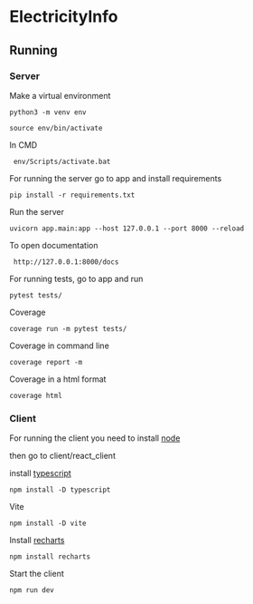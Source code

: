 # ElectricityInfo

## Running

### Server

Make a virtual environment 

```
python3 -m venv env
```

```
source env/bin/activate
```

In CMD

```
 env/Scripts/activate.bat
```

For running the server go to app and install requirements

```
pip install -r requirements.txt
```

Run the server 

```
uvicorn app.main:app --host 127.0.0.1 --port 8000 --reload
```

To open documentation

```
 http://127.0.0.1:8000/docs
```

For running tests, go to app and run

```
pytest tests/
```

Coverage 

```
coverage run -m pytest tests/
```

Coverage in command line

```
coverage report -m
```

Coverage in a html format

```
coverage html
```

### Client

For running the client you need to install [node](https://nodejs.org/en/download) 

then go to client/react_client

install [typescript](https://www.npmjs.com/package/typescript)

```
npm install -D typescript
```

Vite

```
npm install -D vite
```

Install [recharts](https://www.npmjs.com/package/recharts)

```
npm install recharts
```

Start the client 

```
npm run dev
```



